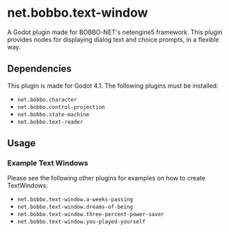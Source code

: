 # net.bobbo.text-window

A Godot plugin made for BOBBO-NET's netengine5 framework.
This plugin provides nodes for displaying dialog text and choice prompts, in a flexible way.

## Dependencies

This plugin is made for Godot 4.1. The following plugins must be installed:

- `net.bobbo.character`
- `net.bobbo.control-projection`
- `net.bobbo.state-machine`
- `net.bobbo.text-reader`

## Usage

### Example Text Windows

Please see the following other plugins for examples on how to create TextWindows:

- `net.bobbo.text-window.a-weeks-passing`
- `net.bobbo.text-window.dreams-of-being`
- `net.bobbo.text-window.three-percent-power-saver`
- `net.bobbo.text-window.you-played-yourself`
